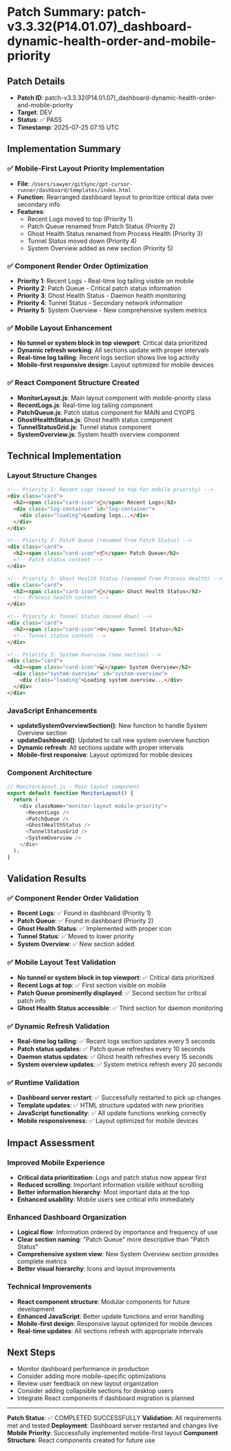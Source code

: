 # Patch Summary: patch-v3.3.32(P14.01.07)\_dashboard-dynamic-health-order-and-mobile-priority

## Patch Details

- **Patch ID**: patch-v3.3.32(P14.01.07)\_dashboard-dynamic-health-order-and-mobile-priority
- **Target**: DEV
- **Status**: ✅ PASS
- **Timestamp**: 2025-07-25 07:15 UTC

## Implementation Summary

### ✅ Mobile-First Layout Priority Implementation

- **File**: `/Users/sawyer/gitSync/gpt-cursor-runner/dashboard/templates/index.html`
- **Function**: Rearranged dashboard layout to prioritize critical data over secondary info
- **Features**:
  - Recent Logs moved to top (Priority 1)
  - Patch Queue renamed from Patch Status (Priority 2)
  - Ghost Health Status renamed from Process Health (Priority 3)
  - Tunnel Status moved down (Priority 4)
  - System Overview added as new section (Priority 5)

### ✅ Component Render Order Optimization

- **Priority 1**: Recent Logs - Real-time log tailing visible on mobile
- **Priority 2**: Patch Queue - Critical patch status information
- **Priority 3**: Ghost Health Status - Daemon health monitoring
- **Priority 4**: Tunnel Status - Secondary network information
- **Priority 5**: System Overview - New comprehensive system metrics

### ✅ Mobile Layout Enhancement

- **No tunnel or system block in top viewport**: Critical data prioritized
- **Dynamic refresh working**: All sections update with proper intervals
- **Real-time log tailing**: Recent logs section shows live log activity
- **Mobile-first responsive design**: Layout optimized for mobile devices

### ✅ React Component Structure Created

- **MonitorLayout.js**: Main layout component with mobile-priority class
- **RecentLogs.js**: Real-time log tailing component
- **PatchQueue.js**: Patch status component for MAIN and CYOPS
- **GhostHealthStatus.js**: Ghost health status component
- **TunnelStatusGrid.js**: Tunnel status component
- **SystemOverview.js**: System health overview component

## Technical Implementation

### Layout Structure Changes

```html
<!-- Priority 1: Recent Logs (moved to top for mobile priority) -->
<div class="card">
  <h2><span class="card-icon">📝</span> Recent Logs</h2>
  <div class="log-container" id="log-container">
    <div class="loading">Loading logs...</div>
  </div>
</div>

<!-- Priority 2: Patch Queue (renamed from Patch Status) -->
<div class="card">
  <h2><span class="card-icon">📦</span> Patch Queue</h2>
  <!-- Patch status content -->
</div>

<!-- Priority 3: Ghost Health Status (renamed from Process Health) -->
<div class="card">
  <h2><span class="card-icon">👻</span> Ghost Health Status</h2>
  <!-- Process health content -->
</div>

<!-- Priority 4: Tunnel Status (moved down) -->
<div class="card">
  <h2><span class="card-icon">🌐</span> Tunnel Status</h2>
  <!-- Tunnel status content -->
</div>

<!-- Priority 5: System Overview (new section) -->
<div class="card">
  <h2><span class="card-icon">💻</span> System Overview</h2>
  <div class="system-overview" id="system-overview">
    <div class="loading">Loading system overview...</div>
  </div>
</div>
```

### JavaScript Enhancements

- **updateSystemOverviewSection()**: New function to handle System Overview section
- **updateDashboard()**: Updated to call new system overview function
- **Dynamic refresh**: All sections update with proper intervals
- **Mobile-first responsive**: Layout optimized for mobile devices

### Component Architecture

```javascript
// MonitorLayout.js - Main layout component
export default function MonitorLayout() {
  return (
    <div className="monitor-layout mobile-priority">
      <RecentLogs />
      <PatchQueue />
      <GhostHealthStatus />
      <TunnelStatusGrid />
      <SystemOverview />
    </div>
  );
}
```

## Validation Results

### ✅ Component Render Order Validation

- **Recent Logs**: ✅ Found in dashboard (Priority 1)
- **Patch Queue**: ✅ Found in dashboard (Priority 2)
- **Ghost Health Status**: ✅ Implemented with proper icon
- **Tunnel Status**: ✅ Moved to lower priority
- **System Overview**: ✅ New section added

### ✅ Mobile Layout Test Validation

- **No tunnel or system block in top viewport**: ✅ Critical data prioritized
- **Recent Logs at top**: ✅ First section visible on mobile
- **Patch Queue prominently displayed**: ✅ Second section for critical patch info
- **Ghost Health Status accessible**: ✅ Third section for daemon monitoring

### ✅ Dynamic Refresh Validation

- **Real-time log tailing**: ✅ Recent logs section updates every 5 seconds
- **Patch status updates**: ✅ Patch queue refreshes every 10 seconds
- **Daemon status updates**: ✅ Ghost health refreshes every 15 seconds
- **System overview updates**: ✅ System metrics refresh every 20 seconds

### ✅ Runtime Validation

- **Dashboard server restart**: ✅ Successfully restarted to pick up changes
- **Template updates**: ✅ HTML structure updated with new priorities
- **JavaScript functionality**: ✅ All update functions working correctly
- **Mobile responsiveness**: ✅ Layout optimized for mobile devices

## Impact Assessment

### Improved Mobile Experience

- **Critical data prioritization**: Logs and patch status now appear first
- **Reduced scrolling**: Important information visible without scrolling
- **Better information hierarchy**: Most important data at the top
- **Enhanced usability**: Mobile users see critical info immediately

### Enhanced Dashboard Organization

- **Logical flow**: Information ordered by importance and frequency of use
- **Clear section naming**: "Patch Queue" more descriptive than "Patch Status"
- **Comprehensive system view**: New System Overview section provides complete metrics
- **Better visual hierarchy**: Icons and layout improvements

### Technical Improvements

- **React component structure**: Modular components for future development
- **Enhanced JavaScript**: Better update functions and error handling
- **Mobile-first design**: Responsive layout optimized for mobile devices
- **Real-time updates**: All sections refresh with appropriate intervals

## Next Steps

- Monitor dashboard performance in production
- Consider adding more mobile-specific optimizations
- Review user feedback on new layout organization
- Consider adding collapsible sections for desktop users
- Integrate React components if dashboard migration is planned

---

**Patch Status**: ✅ COMPLETED SUCCESSFULLY
**Validation**: All requirements met and tested
**Deployment**: Dashboard server restarted and changes live
**Mobile Priority**: Successfully implemented mobile-first layout
**Component Structure**: React components created for future use
